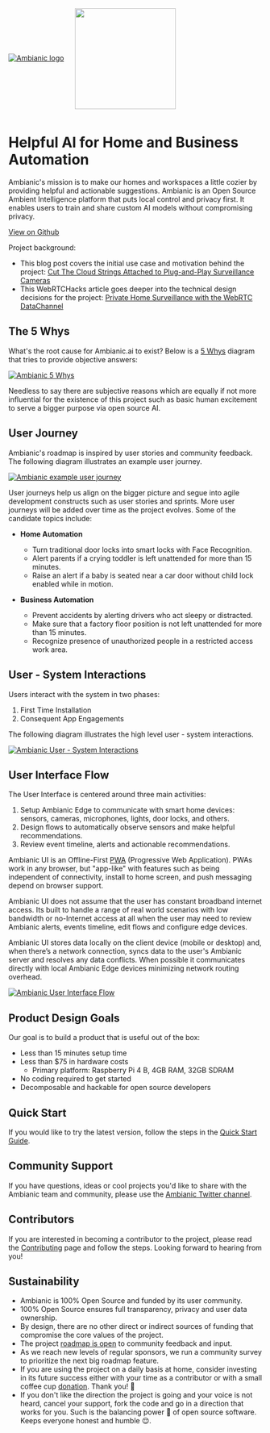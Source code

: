 
[![Ambianic logo](https://avatars2.githubusercontent.com/u/52052162?s=200&v=4)](https://ambianic.ai)
 &nbsp; 
<a href="https://landscape.lfai.foundation/format=card-mode&selected=ambianic">
  <img src="https://raw.githubusercontent.com/lfai/artwork/master/lfai-membership-badge/associate/lfai-memberlogos_associate-color.png"  width="200" style="display:inline;vertical-align:middle;padding:2%">    
</a>

# Helpful AI for Home and Business Automation

Ambianic's mission is to make our homes and workspaces a little cozier by providing helpful and actionable suggestions. Ambianic is an Open Source Ambient Intelligence platform that puts local control and privacy first. It enables users to train and share custom AI models without compromising privacy.

[View on Github](https://github.com/ambianic/ambianic-core)

Project background:
* This blog post covers the initial use case and motivation behind the project: [Cut The Cloud Strings Attached to Plug-and-Play Surveillance Cameras](https://blog.ambianic.ai/2020/02/05/pnp.html)
* This WebRTCHacks article goes deeper into the technical design decisions for the project: [Private Home Surveillance with the WebRTC DataChannel](https://webrtchacks.com/private-home-surveillance-with-the-webrtc-datachannel/)

## The 5 Whys

What's the root cause for Ambianic.ai to exist? Below is a
[5 Whys](https://en.wikipedia.org/wiki/Five_whys) diagram that
tries to provide objective answers:

[![Ambianic 5 Whys](assets/diagrams/ambianic-5whys.svg)](https://www.lucidchart.com/invitations/accept/5e0e2084-0d50-499b-afa3-7bea9f82d1f9)

Needless to say there are
subjective reasons which are equally if not more influential for the existence
of this project such as basic human excitement to serve a bigger purpose
via open source AI.

## User Journey

Ambianic's roadmap is inspired by user stories and community feedback.
The following diagram illustrates an example user journey.

[![Ambianic example user journey](assets/diagrams/ambianic-example-user-journey.svg)](https://www.lucidchart.com/invitations/accept/b350d806-3c50-46cb-a39a-98b766f1c4af)


User journeys help us align on the bigger picture and segue into
agile development constructs such as user stories and sprints.
More user journeys will be added over time as the project evolves. Some of the
candidate topics include:

- **Home Automation**
    - Turn traditional door locks into smart locks with Face Recognition.
    - Alert parents if a crying toddler is left unattended for more than 15 minutes.
    - Raise an alert if a baby is seated near a car door without child lock enabled while in motion.

- **Business Automation**
    - Prevent accidents by alerting drivers who act sleepy or distracted.
    - Make sure that a factory floor position is not left unattended for more than 15 minutes.
    - Recognize presence of unauthorized people in a restricted access work area.

## User - System Interactions

Users interact with the system in two phases:

1. First Time Installation
2. Consequent App Engagements

The following diagram illustrates the high level user - system interactions.

[![Ambianic User - System Interactions](assets/diagrams/ambianic-user-system-interactions.svg)](https://www.lucidchart.com/invitations/accept/78d403ce-ebf5-45b3-a4c3-8b89679b0667)

## User Interface Flow

The User Interface is centered around three main activities:

1. Setup Ambianic Edge to communicate with smart home devices: sensors, cameras, microphones, lights, door locks, and others.
2. Design flows to automatically observe sensors and make helpful recommendations.
3. Review event timeline, alerts and actionable recommendations.

Ambianic UI is an Offline-First
[PWA](https://en.wikipedia.org/wiki/Progressive_web_applications)
(Progressive Web Application).
PWAs work in any browser, but "app-like" with features such as being
independent of connectivity, install to home screen, and push messaging depend
on browser support.

Ambianic UI does not assume that the user has constant
broadband internet access. Its built to handle a range of real world scenarios
with low bandwidth or no-Internet access at all when the user may need to
 review Ambianic alerts, events timeline, edit flows and configure edge devices.

Ambianic UI stores data locally on the client device (mobile or desktop) and,
when there’s a network connection,
syncs data to the user's Ambianic server and resolves any data conflicts.
When possible it communicates directly with local Ambianic Edge devices
minimizing network routing overhead.

[![Ambianic User Interface Flow](assets/diagrams/ambianic-user-flow.svg)](https://www.draw.io/?lightbox=1&highlight=0000ff&edit=_blank&layers=1&nav=1&title=ambianic-user-flow#Uhttps%3A%2F%2Fdrive.google.com%2Fuc%3Fid%3D1BgeZn_ZX6VTag2fA2HLtwJQIqYhFi6LI%26export%3Ddownload)

## Product Design Goals

Our goal is to build a product that is useful out of the box:

 - Less than 15 minutes setup time
 - Less than $75 in hardware costs
   + Primary platform: Raspberry Pi 4 B, 4GB RAM, 32GB SDRAM
 - No coding required to get started
 - Decomposable and hackable for open source developers

## Quick Start

If you would like to try the latest version, follow the steps in the [Quick Start Guide](users/quickstart.md).

## Community Support

If you have questions, ideas or cool projects you'd like to share with the Ambianic team and community, please use the [Ambianic Twitter channel](https://twitter.com/ambianicai).

## Contributors
If you are interested in becoming a contributor to the project, please read the [Contributing](legal/CONTRIBUTING.md) page and follow the steps. Looking forward to hearing from you!

## Sustainability

* Ambianic is 100% Open Source and funded by its user community.
* 100% Open Source ensures full transparency, privacy and user data ownership.
* By design, there are no other direct or indirect sources of funding that compromise the core values of the project.
* The project [roadmap is open](https://github.com/orgs/ambianic/projects/1) to community feedback and input. 
* As we reach new levels of regular sponsors, we run a community survey to prioritize the next big roadmap feature.
* If you are using the project on a daily basis at home, consider investing in its future success either with your time as a contributor or with a small coffee cup [donation](https://github.com/sponsors/ambianic). Thank you! :pray:
* If you don't like the direction the project is going and your voice is not heard, cancel your support, fork the code and go in a direction that works for you. Such is the balancing power :cop: of open source software. Keeps everyone honest and humble :relieved:. 
